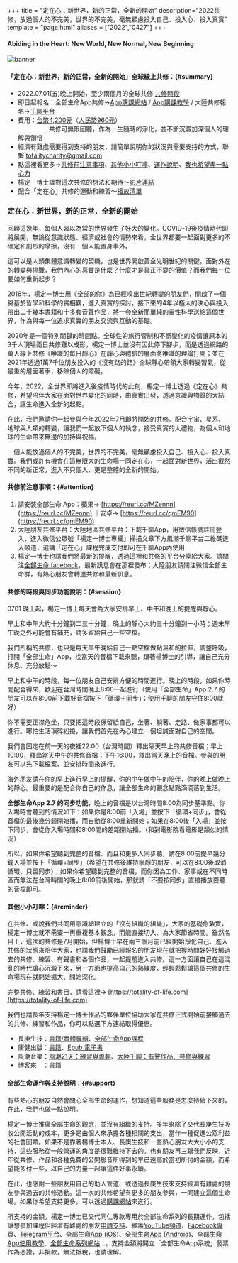 +++
title = "定在心：新世界，新的正常，全新的開始"
description="2022共修，放過個人的不完美，世界的不完美，毫無顧慮投入自己、投入心、投入真實"
template = "page.html"
aliases = ["2022","0427"]
+++
#### Abiding in the Heart: New World, New Normal, New Beginning
![banner](https://cdn.totality-of-life.com/S07_2022_Abiding_in_the_Heart/2022_2nd_announce.jpg)

#### 「定在心：新世界，新的正常，全新的開始」全球線上共修：{#summary}
* 2022.07.01(五)晚上開始，至少兩個月的全球共修 [共修時段](https://totality-of-life.com/2022/#session)
* 即日起報名：全部生命App共修→[App購課網站](https://store.totality-of-life.com) / [App購課教學](https://fb.watch/d5S8J7Sbtp/) / 大陸共修報名→[千聊平台](https://m.qlchat.com/page/login?redirect_url=https%3A%2F%2Fm.qlchat.com%2Fwechat%2Fpage%2Fchannel-intro%3FchannelId%3D2000016604931586%26sourceNo%3Dshareapp%26backHome%3DY%26psKey%3D(null)%26channel%3Dios%26from_share%3Dcolumn_details_page%26loginType%3DqrCode)
* 費用：[台幣4,200元](https://store.totality-of-life.com)（[人民幣960元](https://m.qlchat.com/wechat/page/channel-intro?channelId=2000014099544174&sourceNo=shareapp)）<br>
　　　　　共修可無限回聽，作為一生隨時的淨化，並不斷沉澱加深個人的理解與領悟
* 經濟有難處需要得到支持的朋友，請簡單說明你的狀況與需要支持的方式，聯繫 [totalitycharity@gmail.com](mailto:totalitycharity@gmail.com?subject=請協助我參與定在心共修，謝謝！&body=請簡單說明個人狀況和所需要的支持方式)
* 點這裡看更多→[共修前注意事項](https://totality-of-life.com/2022/#attention)、[其他小小叮嚀](https://totality-of-life.com/2022/#reminder)、[運作說明](https://totality-of-life.com/2022/#support)、[我也希望盡一點心力](https://store.totality-of-life.com)
* 楊定一博士談對這次共修的想法和期待～[影片連結](https://youtu.be/-nFT5ASM2Ag)
* 配合「定在心」共修的運動和練習～[播放清單](https://youtube.com/playlist?list=PLaXe71NabX8_o_G5cNs-TRM-ynax-FT8Z)

### 定在心：新世界，新的正常，全新的開始

回顧這幾年，每個人習以為常的世界發生了好大的變化。COVID-19後疫情時代即將展開，無論從意識狀態、經濟或社會的情勢來看，全世界都要一起面對更多的不確定和劇烈的摩擦，沒有一個人能置身事外。

這可以是人類集體意識轉變的契機，也是世界開啟黃金光明世紀的關鍵。面對外在的轉變與挑戰，我們內心的真實是什麼？什麼才是真正不變的價值？而我們每一位要如何重新起步？

2016年，楊定一博士用《全部的你》為已經嗅出世紀轉變的朋友們，開啟了一個奠基於哲學和科學的實相觀，進入真實的探討，接下來的4年以極大的決心與投入帶出二十幾本書籍和十多套音聲作品，將一套全新而單純的靈性科學送給這個世界，作為與每一位追求真實的朋友交流與互動的基礎。

2020年是一個特別關鍵的時間點。全球性的旅行管制和不斷變化的疫情讓原本的3千人現場兩日共修難以成形，楊定一博士並沒有因此停下腳步，而是透過網路的萬人線上共修《唯識的每日靜心》在靜心與體驗的層面將唯識的理論打開；並在2021年透過1萬7千位朋友投入的《沒有路的路》全球靜心帶領大家轉變習氣，從最重的層面著手，移除個人的障礙。

今年，2022，全世界即將進入後疫情時代的此刻，楊定一博士透過《定在心》共修，希望陪伴大家在面對世界變化的同時，由真實出發，透過意識與物質的大結合，讓生命進入全新的起點。

在此，我們邀請你一起參與今年2022年7月即將開始的共修。配合宇宙、星系、地球與人類的轉變，讓我們一起放下個人的執念，接受真實的大禮物，為個人和地球的生命帶來無邊的加持與祝福。

一個人能放過個人的不完美，世界的不完美，毫無顧慮投入自己、投入心、投入真實。我們或許有機會在這無限大的生命場一同定在心，一起面對新世界，活出截然不同的新正常，進入不只個人、更是整體的全新的開始。

#### 共修前注意事項：{#attention}

1. 請安裝全部生命 App：蘋果→ [https://reurl.cc/MZennn](https://reurl.cc/MZennn) ｜安卓→ [https://reurl.cc/qmEM90](https://reurl.cc/qmEM90)
2. 大陸朋友共修平台：大陸地區共修平台：下載千聊App，用微信帳號註冊登入，進入微信公眾號「楊定一博士專欄」掃描文章下方風潮千聊平台二維碼進入頻道，選購「定在心」課程完成支付即可在千聊App內使用
3. 楊定一博士也請我們將最新的提醒，透過這裡和共修的平台分享給大家。請關注[全部生命 facebook](https://www.facebook.com/TheTotalityOfLife)，最新訊息會在那裡發布；大陸朋友請關注微信全部生命群，有熱心朋友會轉達共修和最新訊息。

#### 共修的時段與同步功能說明：{#session}

0701 晚上起，楊定一博士每天會為大家安排早上、中午和晚上的提醒與靜心。

早上和中午大約十分鐘到二三十分鐘，晚上的靜心大約三十分鐘到一小時；週末早午晚之外可能會有補充，請多留給自己一些空檔。

我們所稱的共修，也只是每天早午晚給自己一點空檔做點溫和的拉伸，調整呼吸，打開「全部生命」App，找當天的音檔下載來聽，跟著楊博士的引導，讓自己充分休息、充分放鬆～

早上和中午的時段，每一位朋友自己安排方便的時間進行。晚上的時段，如果你時間配合得來，歡迎在台灣時間晚上8:00一起進行（使用「全部生命」App 2.7 的朋友可以在8:00前下載好音檔按下「循環＋同步」；使用千聊的朋友守住8:00就好）

你不需要正襟危坐，只要把這時段保留給自己，坐著、躺著、走路、做家事都可以進行。哪怕生活瑣碎紛擾，讓我們首先在內心建立一個坦誠面對自己的空間。

我們會固定在前一天的夜裡22:00（台灣時間）釋出隔天早上的共修音檔；早上10:00，釋出當天中午的共修音檔；下午16:00，釋出當天晚上的音檔。參與的朋友可以先下載檔案、並安排時間來進行。

海外朋友請在你的早上進行早上的提醒，你的中午做中午的陪伴，你的晚上做晚上的靜心。最重要的是配合你自己的作息，讓全部生命的觀念點點滴滴落到生活。

**全部生命App 2.7 的同步功能**，晚上的音檔是以台灣時間8:00為同步基準點。你入場時會聽到的情況如下：如果你是8:00前「入場」並按下「循環+同步」，會從音檔的最後幾分鐘開始播，而自動從8:00重新開始；如果在8:00後「入場」並按下同步，會從你入場時間和8:00間的差距開始播。（和到電影院看電影是類似的情況）

所以，如果你希望聽到完整的音檔、而且和更多人同步聽，請在8:00前提早幾分鐘入場並按下「循環+同步」（希望在共修後維持寧靜的朋友，可以在8:00後取消循環、只留同步）；如果你希望聽到完整的音檔，而你因為工作、家事或在不同時區而無法在台灣時間的晚上8:00前後開始，那就請「不要按同步」直接播放要聽的音檔即可。

#### 其他小小叮嚀：{#reminder}

在共修、或說我們共同用意識網建立的「沒有組織的組織」，大家的基礎愈紮實，楊定一博士就不需要一再重複基本觀念，而能直接切入、為大家節省時間。雖然名目上，這次的共修是7月開始，但楊博士早在兩三個月前已經開始淨化自己、進入共修的狀態來陪伴大家，也請我們鼓勵已經報名的朋友現在就把握時間好好接觸過去的共修、練習、有聲書和各個作品，一起提前進入共修。這一方面讓自己在這混亂的時代讓心沉澱下來，另一方面也提高自己的熟練度，輕輕鬆鬆讓這個共修的生命場現在就開始擴大、開始深化。

完整共修、練習和書目，請看這裡→ [https://totality-of-life.com](https://totality-of-life.com)

我們也請長年支持楊定一博士作品的夥伴單位協助大家在共修正式開始前接觸過去的共修、練習和作品，你可以點選下方連結取得優惠。
- 長庚生技：[書籍/實體專輯](https://www.cgb.com.tw/j2j0n/Product/List/5IZW47TTDNP_4374.do)、[全部生命App課程](https://store.totality-of-life.com)<br>
- 康健出版：[書籍](https://shop.cwbook.com.tw/v2/PromotionEngine/Detail/131367)、[Epub 電子書](https://shop.cwbook.com.tw/v2/Search?q=%22%E6%A5%8A%E5%AE%9A%E4%B8%80%E9%9B%BB%E5%AD%90%E6%9B%B8%22&shopId=40358)<br>
- 風潮音樂：[風潮21天：練習與專輯](https://21days.windmusic.com.tw/index.php)、[大陸千聊：有聲作品、共修與練習](https://m.qlchat.com/wechat/page/live/2000001381695860)<br>
- 博客來　：[書籍](https://activity.books.com.tw/crosscat/show/A00000049667)

#### 全部生命運作與支持說明：{#support}

有些熱心的朋友自然會關心全部生命的運作，想知道這些服務是怎麼持續下來的，在此，我們也做一點說明。

楊定一博士推廣全部生命的觀念，並沒有組織的支持。多年來除了交代長庚生技吸收公開活動的成本，更多是由個人來承擔各種相關的支出，當作一種促進公眾利益的社會回饋。如果不是靠著楊博士本人、長庚生技和一些熱心朋友大大小小的支持，這些服務從一般營運的角度是很難維持下去的。也有朋友再三跟我們反映，近年從共修、作品和各種免費的公開影音所得到的早已遠高於當初所付的金額，而希望能多付一些，以自己的力量一起讓這件好事永續。

在此，也感謝一些朋友用自己的助人管道、或透過長庚生技來支持經濟有難處的朋友參與過去的共修活動。這一次的共修希望有更多的朋友參與，一同建立這個生命場。如果你希望支持更多，可以透過[購課網站](https://store.totality-of-life.com)來進行。

所支持的金額，楊定一博士已交代同仁專款專用於全部生命系列的長期運作，包括讓想參加課程但經濟有難處的朋友[申請支持](mailto:totalitycharity@gmail.com?subject=請協助我參與課程，謝謝！&body=請簡單說明個人狀況和所需要的支持方式)、維護[YouTube頻道](https://www.youtube.com/channel/UCEFnjJl7BoLtAbzpX_ELL-g)、[Facebook專頁](https://www.facebook.com/TheTotalityOfLife/)、[Telegram平台](https://t.me/ConsciousnessOnly)、[全部生命App (iOS)](https://apps.apple.com/us/app/全部生命/id1562059559)、[全部生命App (Android)](https://play.google.com/store/apps/details?id=app.totality)、[全部生命App使用教學](https://totality-of-life.com/app/)、[全部生命系列網站](https://totality-of-life.com/)…。支持金額將開立「全部生命App系統」發票作為憑證，非捐款，無法抵稅，也請理解。
